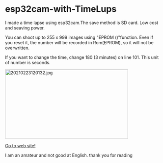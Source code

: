 # esp32cam-with-TimeLups
I made a time lapse using esp32cam.The save method is SD card. Low cost and seaving power.

You can shoot up to 255 x 999 images using "EPROM ()"function.
Even if you reset it, the number will be recorded in Rom(EPROM), so it will not be overwritten.

If you want to change the time, change 180 (3 minutes) on line 101.
This unit of number is seconds.

<a href="https://s-fishing.com/resthouse/files/medias/my_image/2021/202103/20210223120132.jpg"><img title="20210223120132.jpg" src="https://s-fishing.com/resthouse/files/media_thumbnails/my_image/2021/202103/20210223120132.jpg" alt="20210223120132.jpg" width="400" height="226" loading="lazy" /></a>

<a href="https://s-fishing.com/resthouse/view/527">Go to web site!</a>

I am an amateur and not good at English.
thank you for reading


